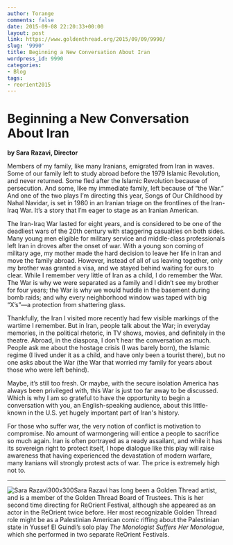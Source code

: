 ```yaml
---
author: Torange
comments: false
date: 2015-09-08 22:20:33+00:00
layout: post
link: https://www.goldenthread.org/2015/09/09/9990/
slug: '9990'
title: Beginning a New Conversation About Iran
wordpress_id: 9990
categories:
- Blog
tags:
- reorient2015
---
```


# **Beginning a New Conversation About Iran**


**by Sara Razavi, Director**

Members of my family, like many Iranians, emigrated from Iran in waves. Some of our family left to study abroad before the 1979 Islamic Revolution, and never returned. Some fled after the Islamic Revolution because of persecution. And some, like my immediate family, left because of “the War.” And one of the two plays I’m directing this year, Songs of Our Childhood by Nahal Navidar, is set in 1980 in an Iranian triage on the frontlines of the Iran-Iraq War. It’s a story that I’m eager to stage as an Iranian American.   
<!-- more -->
The Iran-Iraq War lasted for eight years, and is considered to be one of the deadliest wars of the 20th century with staggering casualties on both sides. Many young men eligible for military service and middle-class professionals left Iran in droves after the onset of war. With a young son coming of military age, my mother made the hard decision to leave her life in Iran and move the family abroad. However, instead of all of us leaving together, only my brother was granted a visa, and we stayed behind waiting for ours to clear. While I remember very little of Iran as a child, I do remember the War. The War is why we were separated as a family and I didn’t see my brother for four years; the War is why we would huddle in the basement during bomb raids; and why every neighborhood window was taped with big “X’s”—a protection from shattering glass. 

Thankfully, the Iran I visited more recently had few visible markings of the wartime I remember. But in Iran, people talk about the War; in everyday memories, in the political rhetoric, in TV shows, movies, and definitely in the theatre. Abroad, in the diaspora, I don’t hear the conversation as much. People ask me about the hostage crisis (I was barely born), the Islamic regime (I lived under it as a child, and have only been a tourist there), but no one asks about the War (the War that worried my family for years about those who were left behind). 

Maybe, it’s still too fresh. Or maybe, with the secure isolation America has always been privileged with, this War is just too far away to be discussed. Which is why I am so grateful to have the opportunity to begin a conversation with you, an English-speaking audience, about this little-known in the U.S. yet hugely important part of Iran's history. 

For those who suffer war, the very notion of conflict is motivation to compromise. No amount of warmongering will entice a people to sacrifice so much again. Iran is often portrayed as a ready assailant, and while it has its sovereign right to protect itself, I hope dialogue like this play will raise awareness that having experienced the devastation of modern warfare, many Iranians will strongly protest acts of war. The price is extremely high not to.
 


* * *



![Sara Razavi300x300](https://www.goldenthread.org/wp-content/uploads/2015/08/Sara-Razavi300x300-150x150.jpg)Sara Razavi has long been a Golden Thread artist, and is a member of the Golden Thread Board of Trustees. This is her second time directing for ReOrient Festival, although she appeared as an actor in the ReOrient twice before. Her most recognizable Golden Thread role might be as a Palestinian American comic riffing about the Palestinian state in Yussef El Guindi’s solo play _The Monologist Suffers Her Monologue_, which she performed in two separate ReOrient Festivals.
